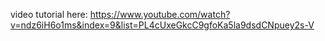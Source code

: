 video tutorial here: https://www.youtube.com/watch?v=ndz6iH6o1ms&index=9&list=PL4cUxeGkcC9gfoKa5la9dsdCNpuey2s-V
